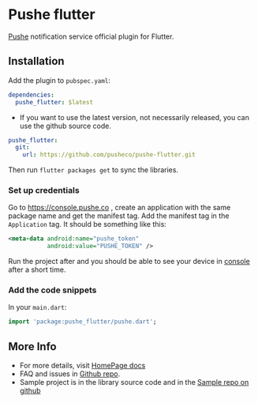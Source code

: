 # Pushe flutter

[Pushe](https://pushe.co) notification service official plugin for Flutter.

## Installation

Add the plugin to `pubspec.yaml`:

```yaml
dependencies:
  pushe_flutter: $latest
```
* If you want to use the latest version, not necessarily released, you can use the github source code.

```yaml
pushe_flutter:
  git:
    url: https://github.com/pusheco/pushe-flutter.git
```

Then run `flutter packages get` to sync the libraries.

### Set up credentials

Go to https://console.pushe.co , create an application with the same package name and get the manifest tag. Add the manifest tag in the `Application` tag. It should be something like this:

```xml
<meta-data android:name="pushe_token"
           android:value="PUSHE_TOKEN" />
```

Run the project after and you should be able to see your device in [console](https://console.pushe.co) after a short time.

### Add the code snippets

In your `main.dart`:

```dart
import 'package:pushe_flutter/pushe.dart';
```

## More Info

* For more details, visit [HomePage docs](https://docs.pushe.co/)
* FAQ and issues in [Github repo](https://github.com/pusheco/pushe-flutter/issues?q=is%3Aissue+).
* Sample project is in the library source code and in the [Sample repo on github](https://github.com/pusheco/pushe-flutter-sample)
